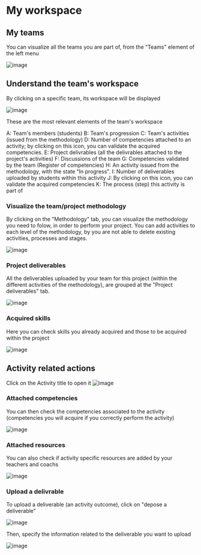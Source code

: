 # My workspace

## My teams

You can visualize all the teams you are part of, from the "Teams" element of the left menu

![image](../img/student_img/applications/workspace1teamviateams.png)

## Understand the team's workspace

By clicking on a specific team, its workspace will be displayed

![image](../img/student_img/applications/workspace2teamworkspace.png)

These are the most relevant elements of the team's workspace

A: Team's members (students)
B: Team's progression
C: Team's activities (issued from the methodology)
D: Number of competencies attached to an activity; by clicking on this icon, you can validate the acquired competencies.
E: Project delivrables (all the delivrables attached to the project's activities)
F: Discussions of the team
G: Competencies validated by the team (Register of competencies)
H: An activity issued from the methodology, with the state "In progress".
I: Number of deliverables uploaded by students within this activity
J: By clicking on this icon, you can validate the acquired competencies
K: The process (step) this activity is part of

### Visualize the team/project methodology

By clicking on the "Methodology" tab, you can visualize the methodology you need to folow, in order to perform your project. You can add activities to each level of the methodology, by you are not able to delete existing activities, processes and stages.

![image](../img/student_img/applications/workspace3vizualisemethodology.png)

### Project deliverables

All the deliverables uploaded by your team for this project (within the different activities of the methodology), are grouped at the "Project deliverables" tab.

![image](../img/student_img/applications/workspace4projectdelivrables.png)

### Acquired skills

Here you can check skills you already acquired and those to be acquired within the project

![image](../img/student_img/applications/workspace5acquiredskills.png)


## Activity related actions

Click on the Activity title to open it
![image](../img/student_img/applications/workspace8openactivity.png)

### Attached competencies

You can then check the competencies associated to the activity (competencies you will acquire if you correctly perform the activity)

![image](../img/student_img/applications/workspace9seeattachedcompetencies.png)

### Attached resources

You can also check if activity specific resources are added by your teachers and coachs

![image](../img/student_img/applications/workspace10seeattachedresources.png)

### Upload a delivrable

To upload a deliverable (an activity outcome), click on "depose a deliverable"

![image](../img/student_img/applications/workspace11uploaddelivrable.png)

Then, specify the information related to the deliverable you want to upload

![image](../img/student_img/applications/workspace12uploaddelivrable2.png)


